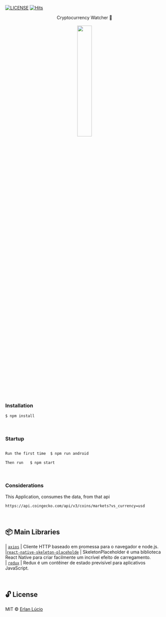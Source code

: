  [![LICENSE](https://img.shields.io/github/license/arshadkazmi42/awesome-github-init.svg)](https://github.com/arshadkazmi42/awesome-github-init/LICENSE)
[![Hits](https://hits.seeyoufarm.com/api/count/incr/badge.svg?url=https%3A%2F%2Fgithub.com%2Flucioerlan%2FMobile-Coins&count_bg=%23E71A18&title_bg=%23555555&icon=dependabot.svg&icon_color=%23E7E7E7&title=views&edge_flat=false)](https://hits.seeyoufarm.com)
 
 
 <p align="center"> Cryptocurrency Watcher 🤔
  
<br>
<br>
<img src="https://user-images.githubusercontent.com/47280551/77914688-b06a1c80-726c-11ea-987a-413eacb269c8.gif" width="30%"/>


### Installation

```bash
$ npm install
```

<br>

### Startup

```bash

Run the first time  $ npm run android

Then run   $ npm start
```

<br>

### Considerations

This Application, consumes the data, from that api

```bash
https://api.coingecko.com/api/v3/coins/markets?vs_currency=usd
```

<br>

## 📦 Main Libraries

| [`axios`](https://www.npmjs.com/package/axios) | Cliente HTTP baseado em promessa para o navegador e node.js.<br>
|[`react-native-skeleton-placeholde`](https://www.npmjs.com/package/react-native-skeleton-placeholder) | SkeletonPlaceholder é uma biblioteca React Native para criar facilmente um incrível efeito de carregamento.<br>
| [`redux`](https://www.npmjs.com/package/redux) | Redux é um contêiner de estado previsível para aplicativos JavaScript.

<br>

## 🔓 License

MIT © [Erlan Lúcio](https://br.linkedin.com/in/erlan-lucio)
